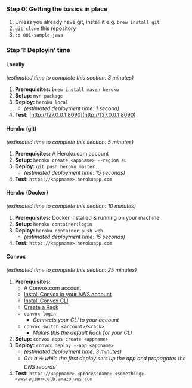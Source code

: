 ### Step 0: Getting the basics in place

1. Unless you already have git, install it e.g. `brew install git`
2. `git clone` this repository
3. `cd 001-sample-java`

### Step 1: Deployin' time

#### Locally
_(estimated time to complete this section: 3 minutes)_
1. **Prerequisites:** `brew install maven heroku`
2. **Setup:** `mvn package`
3. **Deploy:** `heroku local`
   * _(estimated deployment time: 1 second)_
4. **Test:** [http://127.0.0.1:8090](http://127.0.0.1:8090)

#### Heroku (git)
_(estimated time to complete this section: 5 minutes)_
1. **Prerequisites:** A Heroku.com account
2. **Setup:** `heroku create <appname> --region eu`
3. **Deploy:** `git push heroku master`
   * _(estimated deployment time: 15 seconds)_
4. **Test:** `https://<appname>.herokuapp.com`

#### Heroku (Docker)
_(estimated time to complete this section: 10 minutes)_
1. **Prerequisites:** Docker installed & running on your machine
2. **Setup:** `heroku container:login`
3. **Deploy:** `heroku container:push web`
   * _(estimated deployment time: 15 seconds)_
4. **Test:** `https://<appname>.herokuapp.com`

#### Convox
_(estimated time to complete this section: 25 minutes)_
1. **Prerequisites:**
   * A Convox.com account
   * [Install Convox in your AWS account](https://convox.com/docs/installing-a-rack/)
   * [Install Convox CLI](https://convox.com/docs/installation/)
   * [Create a Rack](https://convox.com/docs/installing-a-rack/)
   * `convox login`
      * _Connects your CLI to your account_
   * `convox switch <account>/<rack>`
      * _Makes this the default Rack for your CLI_
2. **Setup:** `convox apps create <appname>`
3. **Deploy:** `convox deploy --app <appname>`
   * _(estimated deployment time: 3 minutes)_
   * _Get a :coffee: while the first deploy sets up the app and propagates the DNS records_
4. **Test:** `https://<appname>-<processname>-<something>.<awsregion>.elb.amazonaws.com`
